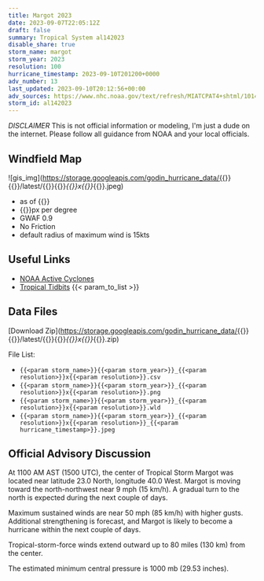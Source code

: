 ```yaml
---
title: Margot 2023
date: 2023-09-07T22:05:12Z
draft: false
summary: Tropical System al142023
disable_share: true
storm_name: margot
storm_year: 2023
resolution: 100
hurricane_timestamp: 2023-09-10T201200+0000
adv_number: 13
last_updated: 2023-09-10T20:12:56+00:00
adv_sources: https://www.nhc.noaa.gov/text/refresh/MIATCPAT4+shtml/101443.shtml;https://www.nhc.noaa.gov/refresh/graphics_at4+shtml/144650.shtml?cone
storm_id: al142023
---
```

*DISCLAIMER* This is not official information or modeling, I'm just a dude on the internet.  Please follow all guidance from NOAA and your local officials.

## Windfield Map
![gis_img](https://storage.googleapis.com/godin_hurricane_data/{{<param storm_name>}}{{<param storm_year>}}/latest/{{<param storm_name>}}{{<param storm_year>}}_{{<param resolution>}}x{{<param resolution>}}_{{<param hurricane_timestamp>}}.jpeg)

- as of {{<param last_updated>}}
- {{<param resolution>}}px per degree
- GWAF 0.9
- No Friction
- default radius of maximum wind is 15kts

## Useful Links
- [NOAA Active Cyclones](https://www.nhc.noaa.gov/)
- [Tropical Tidbits](https://www.tropicaltidbits.com/storminfo/)
{{< param_to_list >}}

## Data Files
[Download Zip](https://storage.googleapis.com/godin_hurricane_data/{{<param storm_name>}}{{<param storm_year>}}/latest/{{<param storm_name>}}{{<param storm_year>}}_{{<param resolution>}}x{{<param resolution>}}_{{<param hurricane_timestamp>}}.zip)

File List:
- `{{<param storm_name>}}{{<param storm_year>}}_{{<param resolution>}}x{{<param resolution>}}.csv`
- `{{<param storm_name>}}{{<param storm_year>}}_{{<param resolution>}}x{{<param resolution>}}.png`
- `{{<param storm_name>}}{{<param storm_year>}}_{{<param resolution>}}x{{<param resolution>}}.wld`
- `{{<param storm_name>}}{{<param storm_year>}}_{{<param resolution>}}x{{<param resolution>}}_{{<param hurricane_timestamp>}}.jpeg`


## Official Advisory Discussion
At 1100 AM AST (1500 UTC), the center of Tropical Storm Margot was 
located near latitude 23.0 North, longitude 40.0 West. Margot is 
moving toward the north-northwest near 9 mph (15 km/h).  A gradual 
turn to the north is expected during the next couple of days.
 
Maximum sustained winds are near 50 mph (85 km/h) with higher gusts. 
Additional strengthening is forecast, and Margot is likely to become 
a hurricane within the next couple of days.
 
Tropical-storm-force winds extend outward up to 80 miles (130 km)
from the center.
 
The estimated minimum central pressure is 1000 mb (29.53 inches).